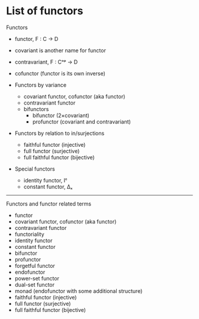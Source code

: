 # List of functors

Functors
- functor, F : C → D
- covariant is another name for functor
- contravariant, F : Cᵒᵖ → D
- cofunctor (functor is its own inverse)

- Functors by variance
  - covariant functor, cofunctor (aka functor)
  - contravariant functor
  - bifunctors
    - bifunctor (2×covariant)
    - profunctor (covariant and contravariant)
- Functors by relation to in/surjections
  - faithful functor (injective)
  - full functor (surjective)
  - full faithful functor (bijective)
- Special functors
  - identity functor, Iᶜ
  - constant functor, Δₓ

---

Functors and functor related terms
- functor
- covariant functor, cofunctor (aka functor)
- contravariant functor
- functoriality
- identity functor
- constant functor
- bifunctor
- profunctor
- forgetful functor
- endofunctor
- power-set functor
- dual-set functor
- monad (endofunctor with some additional structure)
- faithful functor (injective)
- full functor (surjective)
- full faithful functor (bijective)
